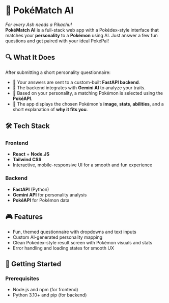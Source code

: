 # 🧠 PokéMatch AI

_For every Ash needs a Pikachu!_  
**PokéMatch AI** is a full-stack web app with a Pokédex-style interface that matches your **personality** to a **Pokémon** using AI. Just answer a few fun questions and get paired with your ideal PokéPal!

## 🔍 What It Does

After submitting a short personality questionnaire:
- 💬 Your answers are sent to a custom-built **FastAPI backend**.
- 🤖 The backend integrates with **Gemini AI** to analyze your traits.
- 🐾 Based on your personality, a matching Pokémon is selected using the **PokéAPI**.
- 📸 The app displays the chosen Pokémon's **image**, **stats**, **abilities**, and a short explanation of **why it fits you**.

## 🛠 Tech Stack

### Frontend
- **React** + **Node.JS**
- **Tailwind CSS**
- Interactive, mobile-responsive UI for a smooth and fun experience

### Backend
- **FastAPI** (Python)
- **Gemini API** for personality analysis
- **PokéAPI** for Pokémon data

## 🎮 Features

- Fun, themed questionnaire with dropdowns and text inputs
- Custom AI-generated personality mapping
- Clean Pokedex-style result screen with Pokémon visuals and stats
- Error handling and loading states for smooth UX

## 🚀 Getting Started

### Prerequisites
- Node.js and npm (for frontend)
- Python 3.10+ and pip (for backend)

